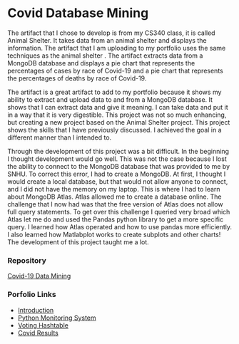 # Covid Database Mining

The artifact that I chose to develop is from my CS340 class, it is called Animal Shelter. It takes data from an animal shelter and displays the information.
The artifact that I am uploading to my portfolio uses the same techniques as the animal shelter . 
The artifact extracts data from a MongoDB database and displays a pie chart that represents the percentages of cases by race of Covid-19 and a pie chart that represents the percentages of deaths by race of Covid-19.

The artifact is a great artifact to add to my portfolio because it shows my ability to extract and upload data to and from a MongoDB database. It shows that I can extract data and give it meaning.
I can take data and put it in a way that it is very digestible. This project was not so much enhancing, but creating a new project based on the Animal Shelter project.
This project shows the skills that I have previously discussed. I achieved the goal in a different manner than I intended to. 

Through the development of this project was a bit difficult. In the beginning I thought development would go well. This was not the case because I lost the ability to connect to the MongoDB database that was provided to me by SNHU. 
To correct this error, I had to create a MongoDB. At first, I thought I would create a local database, but that would not allow anyone to connect, and I did not have the memory on my laptop. 
This is where I had to learn about MongoDB Atlas. Atlas allowed me to create a database online. The challenge that I now had was that the free version of Atlas does not allow full query statements. 
To get over this challenge I queried very broad which Atlas let me do and used the Pandas python library to get a more specific query. I learned how Atlas operated and how to use pandas more efficiently.
I also learned how Matlabplot works to create subplots and other charts! The development of this project taught me a lot.

### Repository
[Covid-19 Data Mining](https://github.com/Willi9/CovidResults)

### Porfolio Links
- [Introduction](https://willi9.github.io/index.html)
- [Python Monitoring System](https://willi9.github.io/PythonMonitoringSystem.html)
- [Voting Hashtable](https://willi9.github.io/VotingHashtable)
- [Covid Results](https://willi9.github.io/CovidResults)
